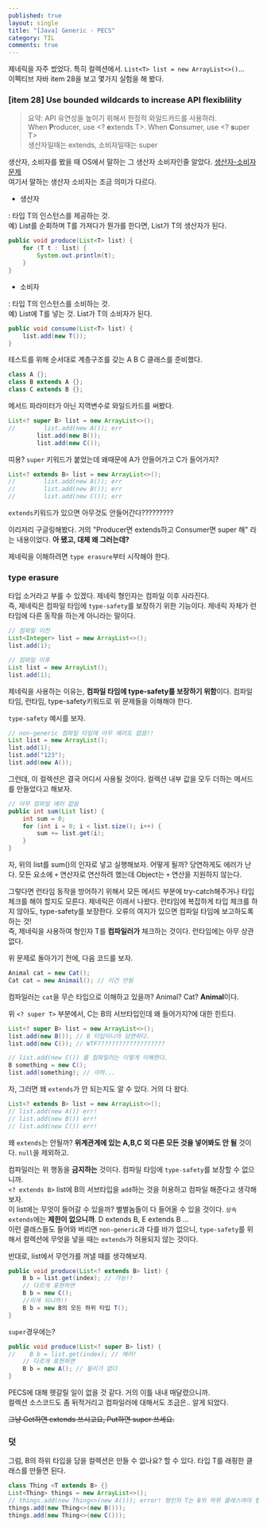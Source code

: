 ```yaml
---
published: true
layout: single
title: "[Java] Generic - PECS"
category: TIL
comments: true
---
```


제네릭을 자주 썼었다. 특히 컬렉션에서. `List<T> list = new ArrayList<>()`...  
이펙티브 자바 item 28을 보고 몇가지 실험을 해 봤다.

### [item 28] Use bounded wildcards to increase API flexiblility
> 요약: API 유연성을 높이기 위해서 한정적 와일드카드를 사용하라.  
> When **P**roducer, use <? **e**xtends T>. When **C**onsumer, use <? **s**uper T>  
> 생산자일때는 extends, 소비자일때는 super

생산자, 소비자를 봤을 때 OS에서 말하는 그 생산자 소비자인줄 알았다. [생산자-소비자 문제](https://ko.wikipedia.org/wiki/생산자-소비자_문제)  
여기서 말하는 생산자 소비자는 조금 의미가 다르다.

- 생산자

: 타입 T의 인스턴스를 제공하는 것.   
예) List<T>를 순회하며 T를 가져다가 뭔가를 한다면, List<T>가 T의 생산자가 된다.

```java
public void produce(List<T> list) {
    for (T t : list) {
        System.out.println(t);
    }
}
```

- 소비자

: 타입 T의 인스턴스를 소비하는 것.  
예) List<T>에 T를 넣는 것. List<T>가 T의 소비자가 된다.

```java
public void consume(List<T> list) {
    list.add(new T());
}
```



테스트를 위해 순서대로 계층구조를 갖는 A B C 클래스를 준비했다.

```java
class A {}; 
class B extends A {}; 
class C extends B {};
```



메서드 파라미터가 아닌 지역변수로 와일드카드를 써봤다.

```java
List<? super B> list = new ArrayList<>();
//        list.add(new A()); err
        list.add(new B());
        list.add(new C());
```

띠용? `super` 키워드가 붙었는데 왜때문에 A가 안들어가고 C가 들어가지? 



```java
List<? extends B> list = new ArrayList<>();
//        list.add(new A()); err
//        list.add(new B()); err
//        list.add(new C()); err

```

`extends`키워드가 있으면 아무것도 안들어간다?????????

이리저리 구글링해봤다. 거의 "Producer면 extends하고 Consumer면 super 해" 라는 내용이었다. **아 됐고, 대체 왜 그러는데?**



제네릭을 이해하려면 `type erasure`부터 시작해야 한다.

### type erasure

타입 소거라고 부를 수 있겠다. 제네릭 형인자는 컴파일 이후 사라진다.    
즉, 제네릭은 컴파일 타임에 `type-safety`를 보장하기 위한 기능이다. 제네릭 자체가 런타임에 다른 동작을 하는게 아니라는 말이다.

```java
// 컴파일 이전
List<Integer> list = new ArrayList<>();
list.add(1);

// 컴파일 이후
List list = new ArrayList();
list.add(1);
```

제네릭을 사용하는 이유는, **컴파일 타임에 type-safety를 보장하기 위함**이다. 컴파일타임, 런타임, type-safety키워드로 위 문제들을 이해해야 한다.  

`type-safety` 예시를 보자.

```java
// non-generic 컴파일 타임에 아무 에러도 없음!!
List list = new ArrayList();
list.add(1);
list.add("123");
list.add(new A());
```



그런데, 이 컬렉션은 결국 어디서 사용될 것이다. 컬렉션 내부 값을 모두 더하는 메서드를 만들었다고 해보자.

```java
// 아무 컴파일 에러 없음
public int sum(List list) {
    int sum = 0;
    for (int i = 0; i < list.size(); i++) {
        sum += list.get(i);
    }
}
```

자, 위의 list를 sum()의 인자로 넣고 실행해보자. 어떻게 될까? 당연하게도 에러가 난다. 모든 요소에 `+` 연산자로 연산하려 했는데 Object는 `+` 연산을 지원하지 않는다. 

그렇다면 런타임 동작을 방어하기 위해서 모든 메서드 부분에 try-catch해주거나 타입 체크를 해야 할지도 모른다. 제네릭은 이래서 나왔다. 런타임에 복잡하게 타입 체크를 하지 않아도, type-safety를 보장한다. 오류의 여지가 있으면 컴파일 타임에 보고하도록 하는 것!  
즉, 제네릭을 사용하여 형인자 T를 **컴파일러가** 체크하는 것이다. 런타임에는 아무 상관 없다.



위 문제로 돌아가기 전에, 다음 코드를 보자.

```java
Animal cat = new Cat();
Cat cat = new Animail(); // 이건 안됨
```

컴파일러는 `cat`을 무슨 타입으로 이해하고 있을까? Animal? Cat? **Animal**이다. 

위 `<? super T>` 부분에서, C는 B의 서브타입인데 왜 들어가지?에 대한 힌트다.

```java
List<? super B> list = new ArrayList<>();
list.add(new B()); // B 타입이니까 당연하다.
list.add(new C()); // WTF???????????????????

// list.add(new C()) 를 컴파일러는 이렇게 이해한다.
B something = new C();
list.add(something); // 아하...
```



자, 그러면 왜 `extends`가 안 되는지도 알 수 있다. 거의 다 왔다.

```java
List<? extends B> list = new ArrayList<>();
// list.add(new A()) err!
// list.add(new B()) err!
// list.add(new C()) err!
```

왜 `extends`는 안될까? **위계관계에 있는 A,B,C 외 다른 모든 것을 넣어봐도 안 될** 것이다. `null`을 제외하고.

컴파일러는 위 행동을 **금지하는** 것이다. 컴파일 타임에 `type-safety`를 보장할 수 없으니까.  
`<? extends B>` list에 B의 서브타입을 `add`하는 것을 허용하고 컴파일 해준다고 생각해보자.  
이 list에는 무엇이 들어갈 수 있을까? 별별놈들이 다 들어올 수 있을 것이다. `상속 extends`에는 **제한이 없으니까**.   D extends B, E extends B ...  
이런 클래스들도 들어와 버리면 `non-generic`과 다를 바가 없으니, `type-safety`를 위해서 컬렉션에 무엇을 넣을 때는 `extends`가 허용되지 않는 것이다.



반대로, list에서 무언가를 꺼낼 때를 생각해보자.

```java
public void produce(List<? extends B> list) {
    B b = list.get(index); // 가능!!
    // 다르게 표현하면 
    B b = new C();
    //이게 되니까!!
    B b = new B의 모든 하위 타입 T(); 
}
```

`super`경우에는?

```java
public void produce(List<? super B> list) {
//    B b = list.get(index); // 에러!
    // 다르게 표현하면
    B b = new A(); // 될리가 없다
}
```
PECS에 대해 헷갈릴 일이 없을 것 같다. 거의 이틀 내내 매달렸으니까.  
컬렉션 소스코드도 좀 뒤적거리고 컴파일러에 대해서도 조금은.. 알게 되었다.

~~그냥 Get하면 extends 쓰시고요, Put하면 super 쓰세요.~~

### 덧

그럼, B의 하위 타입을 담을 컬렉션은 만들 수 없나요? 할 수 있다. 타입 T를 래핑한 클래스를 만들면 된다.

```java
class Thing <T extends B> {}
List<Thing> things = new ArrayList<>();
// things.add(new Thing<>(new A())); error! 형인자 T는 B의 하위 클래스여야 함
things.add(new Thing<>(new B()));
things.add(new Thing<>(new C()));

```